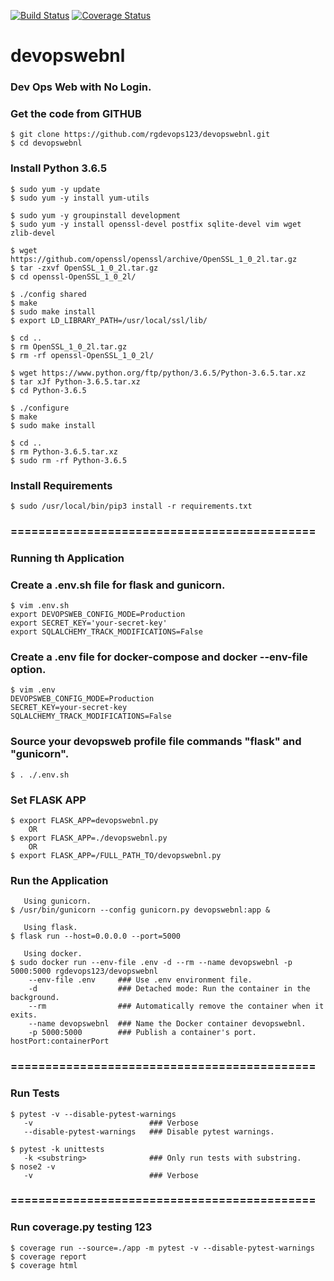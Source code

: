 [![Build Status](https://travis-ci.com/rgdevops123/devopswebnl.svg?branch=master)](https://travis-ci.com/rgdevops123/devopswebnl)
[![Coverage Status](https://coveralls.io/repos/github/rgdevops123/devopswebnl/badge.svg?branch=master)](https://coveralls.io/github/rgdevops123/devopswebnl?branch=master)

# devopswebnl
### Dev Ops Web with No Login.

### Get the code from GITHUB

    $ git clone https://github.com/rgdevops123/devopswebnl.git
    $ cd devopswebnl


### Install Python 3.6.5

    $ sudo yum -y update
    $ sudo yum -y install yum-utils

    $ sudo yum -y groupinstall development
    $ sudo yum -y install openssl-devel postfix sqlite-devel vim wget zlib-devel
    
    $ wget https://github.com/openssl/openssl/archive/OpenSSL_1_0_2l.tar.gz
    $ tar -zxvf OpenSSL_1_0_2l.tar.gz 
    $ cd openssl-OpenSSL_1_0_2l/
    
    $ ./config shared
    $ make
    $ sudo make install
    $ export LD_LIBRARY_PATH=/usr/local/ssl/lib/
    
    $ cd ..
    $ rm OpenSSL_1_0_2l.tar.gz
    $ rm -rf openssl-OpenSSL_1_0_2l/
    
    $ wget https://www.python.org/ftp/python/3.6.5/Python-3.6.5.tar.xz
    $ tar xJf Python-3.6.5.tar.xz
    $ cd Python-3.6.5
    
    $ ./configure
    $ make
    $ sudo make install
    
    $ cd ..
    $ rm Python-3.6.5.tar.xz
    $ sudo rm -rf Python-3.6.5


### Install Requirements

    $ sudo /usr/local/bin/pip3 install -r requirements.txt

 
### ============================================
### Running th Application

### Create a .env.sh file for flask and gunicorn.

    $ vim .env.sh
    export DEVOPSWEB_CONFIG_MODE=Production
    export SECRET_KEY='your-secret-key'
    export SQLALCHEMY_TRACK_MODIFICATIONS=False


### Create a .env file for docker-compose and docker --env-file option.
    $ vim .env
    DEVOPSWEB_CONFIG_MODE=Production
    SECRET_KEY=your-secret-key
    SQLALCHEMY_TRACK_MODIFICATIONS=False


### Source your devopsweb profile file commands "flask" and "gunicorn".

    $ . ./.env.sh


### Set FLASK APP
    $ export FLASK_APP=devopswebnl.py
        OR
    $ export FLASK_APP=./devopswebnl.py
        OR
    $ export FLASK_APP=/FULL_PATH_TO/devopswebnl.py


### Run the Application
       Using gunicorn.
    $ /usr/bin/gunicorn --config gunicorn.py devopswebnl:app &

       Using flask.
    $ flask run --host=0.0.0.0 --port=5000

       Using docker.
    $ sudo docker run --env-file .env -d --rm --name devopswebnl -p 5000:5000 rgdevops123/devopswebnl
        --env-file .env     ### Use .env environment file.
        -d                  ### Detached mode: Run the container in the background.
        --rm                ### Automatically remove the container when it exits.
        --name devopswebnl  ### Name the Docker container devopswebnl.
        -p 5000:5000        ### Publish a container's port. hostPort:containerPort


### ============================================
### Run Tests
    $ pytest -v --disable-pytest-warnings
       -v                          ### Verbose
       --disable-pytest-warnings   ### Disable pytest warnings.

    $ pytest -k unittests
       -k <substring>              ### Only run tests with substring. 
    $ nose2 -v
       -v                          ### Verbose

### ============================================
### Run coverage.py testing 123
    $ coverage run --source=./app -m pytest -v --disable-pytest-warnings
    $ coverage report
    $ coverage html

